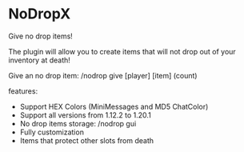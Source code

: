 # NoDropX
Give no drop items!

The plugin will allow you to create items that will not drop out of your inventory at death!

Give an no drop item: /nodrop give [player] [item] (count)

features:
- Support HEX Colors (MiniMessages and MD5 ChatColor)
- Support all versions from 1.12.2 to 1.20.1
- No drop items storage: /nodrop gui
- Fully customization
- Items that protect other slots from death
